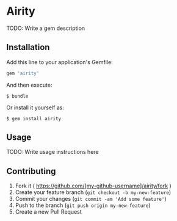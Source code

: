 # Airity

TODO: Write a gem description

## Installation

Add this line to your application's Gemfile:

```ruby
gem 'airity'
```

And then execute:

    $ bundle

Or install it yourself as:

    $ gem install airity

## Usage

TODO: Write usage instructions here

## Contributing

1. Fork it ( https://github.com/[my-github-username]/airity/fork )
2. Create your feature branch (`git checkout -b my-new-feature`)
3. Commit your changes (`git commit -am 'Add some feature'`)
4. Push to the branch (`git push origin my-new-feature`)
5. Create a new Pull Request
